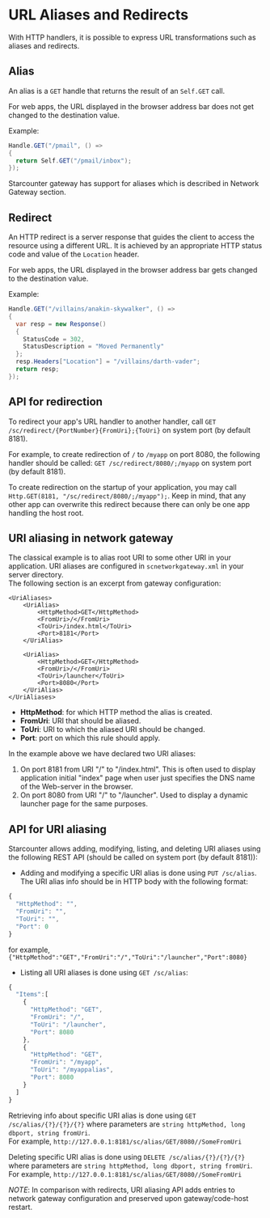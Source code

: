 # URL Aliases and Redirects

With HTTP handlers, it is possible to express URL transformations such as aliases and redirects.

## Alias

An alias is a `GET` handle that returns the result of an `Self.GET` call.

For web apps, the URL displayed in the browser address bar does not get changed to the destination value.

Example:

```csharp
Handle.GET("/pmail", () =>
{
  return Self.GET("/pmail/inbox");
});
```

Starcounter gateway has support for aliases which is described in Network Gateway section.

## Redirect

An HTTP redirect is a server response that guides the client to access the resource using a different URL. It is achieved by an appropriate HTTP status code and value of the `Location` header.

For web apps, the URL displayed in the browser address bar gets changed to the destination value.

Example:

```csharp
Handle.GET("/villains/anakin-skywalker", () =>
{
  var resp = new Response()
  {
    StatusCode = 302,
    StatusDescription = "Moved Permanently"
  };
  resp.Headers["Location"] = "/villains/darth-vader";
  return resp;
});
```

## API for redirection

To redirect your app's URL handler to another handler, call `GET /sc/redirect/{PortNumber}{FromUri};{ToUri}` on system port \(by default 8181\).

For example, to create redirection of `/` to `/myapp` on port 8080, the following handler should be called: `GET /sc/redirect/8080/;/myapp` on system port \(by default 8181\).

To create redirection on the startup of your application, you may call `Http.GET(8181, "/sc/redirect/8080/;/myapp");`. Keep in mind, that any other app can overwrite this redirect because there can only be one app handling the host root.

## URI aliasing in network gateway

The classical example is to alias root URI to some other URI in your application. URI aliases are configured in `scnetworkgateway.xml` in your server directory.  
The following section is an excerpt from gateway configuration:

```markup
<UriAliases>
    <UriAlias>
        <HttpMethod>GET</HttpMethod>
        <FromUri>/</FromUri>
        <ToUri>/index.html</ToUri>
        <Port>8181</Port>
    </UriAlias>

    <UriAlias>
        <HttpMethod>GET</HttpMethod>
        <FromUri>/</FromUri>
        <ToUri>/launcher</ToUri>
        <Port>8080</Port>
    </UriAlias>
</UriAliases>
```

* **HttpMethod**: for which HTTP method the alias is created.
* **FromUri**: URI that should be aliased.
* **ToUri**: URI to which the aliased URI should be changed.
* **Port**: port on which this rule should apply.

In the example above we have declared two URI aliases:  
1. On port 8181 from URI "/" to "/index.html". This is often used to display application initial "index" page when user just specifies the DNS name of the Web-server in the browser.  
2. On port 8080 from URI "/" to "/launcher". Used to display a dynamic launcher page for the same purposes.

## API for URI aliasing

Starcounter allows adding, modifying, listing, and deleting URI aliases using the following REST API \(should be called on system port \(by default 8181\)\):

* Adding and modifying a specific URI alias is done using `PUT /sc/alias`. The URI alias info should be in HTTP body with the following format:

```javascript
{
  "HttpMethod": "",
  "FromUri": "",
  "ToUri": "",
  "Port": 0
}
```

for example, `{"HttpMethod":"GET","FromUri":"/","ToUri":"/launcher","Port":8080}`

* Listing all URI aliases is done using `GET /sc/alias`:

```javascript
{  
  "Items":[  
    {  
      "HttpMethod": "GET",
      "FromUri": "/",
      "ToUri": "/launcher",
      "Port": 8080
    },
    {  
      "HttpMethod": "GET",
      "FromUri": "/myapp",
      "ToUri": "/myappalias",
      "Port": 8080
    }
  ]
}
```

Retrieving info about specific URI alias is done using `GET /sc/alias/{?}/{?}/{?}` where parameters are `string httpMethod, long dbport, string fromUri`.  
For example, `http://127.0.0.1:8181/sc/alias/GET/8080//SomeFromUri`

Deleting specific URI alias is done using `DELETE /sc/alias/{?}/{?}/{?}` where parameters are `string httpMethod, long dbport, string fromUri`.  
For example, `http://127.0.0.1:8181/sc/alias/GET/8080//SomeFromUri`

_NOTE_: In comparison with redirects, URI aliasing API adds entries to network gateway configuration and preserved upon gateway/code-host restart.

